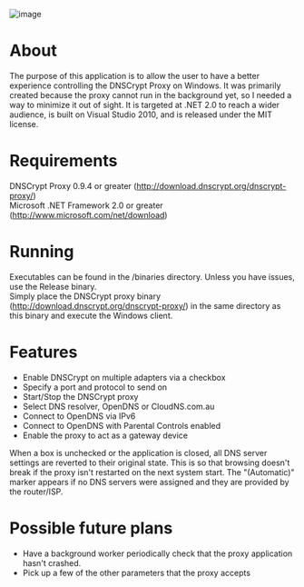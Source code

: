 ![image](https://raw.github.com/FivfBx2dOQTC3gc8YS4yMNo0el/dnscrypt-winclient/master/screenshot.png)

About
=====
The purpose of this application is to allow the user to have a better experience controlling the DNSCrypt Proxy on Windows. It was primarily created because the proxy cannot run in the background yet, so I needed a way to minimize it out of sight. It is targeted at .NET 2.0 to reach a wider audience, is built on Visual Studio 2010, and is released under the MIT license.

Requirements
============
DNSCrypt Proxy 0.9.4 or greater (http://download.dnscrypt.org/dnscrypt-proxy/)  
Microsoft .NET Framework 2.0 or greater (http://www.microsoft.com/net/download)

Running
=======
Executables can be found in the /binaries directory. Unless you have issues, use the Release binary.  
Simply place the DNSCrypt proxy binary (http://download.dnscrypt.org/dnscrypt-proxy/) in the same directory as this binary and execute the Windows client.

Features
========
- Enable DNSCrypt on multiple adapters via a checkbox
- Specify a port and protocol to send on
- Start/Stop the DNSCrypt proxy
- Select DNS resolver, OpenDNS or CloudNS.com.au
- Connect to OpenDNS via IPv6
- Connect to OpenDNS with Parental Controls enabled
- Enable the proxy to act as a gateway device

When a box is unchecked or the application is closed, all DNS server settings are reverted to their original state. This is so that browsing doesn't break if the proxy isn't restarted on the next system start. The "(Automatic)" marker appears if no DNS servers were assigned and they are provided by the router/ISP.

Possible future plans
=====================
- Have a background worker periodically check that the proxy application hasn't crashed.
- Pick up a few of the other parameters that the proxy accepts